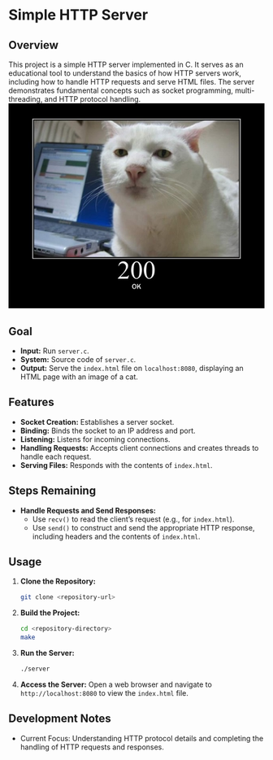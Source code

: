 # Simple HTTP Server

## Overview

This project is a simple HTTP server implemented in C. It serves as an educational tool to understand the basics of how HTTP servers work, including how to handle HTTP requests and serve HTML files. The server demonstrates fundamental concepts such as socket programming, multi-threading, and HTTP protocol handling.
![Cat 200 OK Image](ok.jpg)

## Goal

- **Input:** Run `server.c`.
- **System:** Source code of `server.c`.
- **Output:** Serve the `index.html` file on `localhost:8080`, displaying an HTML page with an image of a cat.

## Features

- **Socket Creation:** Establishes a server socket.
- **Binding:** Binds the socket to an IP address and port.
- **Listening:** Listens for incoming connections.
- **Handling Requests:** Accepts client connections and creates threads to handle each request.
- **Serving Files:** Responds with the contents of `index.html`.

## Steps Remaining

- **Handle Requests and Send Responses:**
  - Use `recv()` to read the client’s request (e.g., for `index.html`).
  - Use `send()` to construct and send the appropriate HTTP response, including headers and the contents of `index.html`.

## Usage

1. **Clone the Repository:**
   ```sh
   git clone <repository-url>
   ```
2. **Build the Project:**
   ```sh
   cd <repository-directory>
   make
   ```
3. **Run the Server:**
   ```sh
   ./server
   ```
4. **Access the Server:**
   Open a web browser and navigate to `http://localhost:8080` to view the `index.html` file.

## Development Notes

- Current Focus: Understanding HTTP protocol details and completing the handling of HTTP requests and responses.

